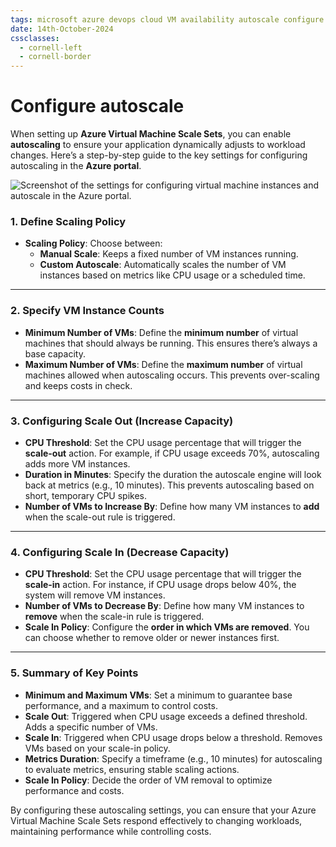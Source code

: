 ```yaml
---
tags: microsoft azure devops cloud VM availability autoscale configure
date: 14th-October-2024
cssclasses:
  - cornell-left
  - cornell-border
---
```


# Configure autoscale

When setting up **Azure Virtual Machine Scale Sets**, you can enable **autoscaling** to ensure your application dynamically adjusts to workload changes. Here’s a step-by-step guide to the key settings for configuring autoscaling in the **Azure portal**.

![Screenshot of the settings for configuring virtual machine instances and autoscale in the Azure portal.](https://learn.microsoft.com/en-us/training/wwl-azure/configure-virtual-machine-availability/media/implement-autoscale-74d25345.png)

### **1. Define Scaling Policy**

- **Scaling Policy**: Choose between:
    - **Manual Scale**: Keeps a fixed number of VM instances running.
    - **Custom Autoscale**: Automatically scales the number of VM instances based on metrics like CPU usage or a scheduled time.

---

### **2. Specify VM Instance Counts**

- **Minimum Number of VMs**: Define the **minimum number** of virtual machines that should always be running. This ensures there’s always a base capacity.
- **Maximum Number of VMs**: Define the **maximum number** of virtual machines allowed when autoscaling occurs. This prevents over-scaling and keeps costs in check.

---

### **3. Configuring Scale Out (Increase Capacity)**

- **CPU Threshold**: Set the CPU usage percentage that will trigger the **scale-out** action. For example, if CPU usage exceeds 70%, autoscaling adds more VM instances.
- **Duration in Minutes**: Specify the duration the autoscale engine will look back at metrics (e.g., 10 minutes). This prevents autoscaling based on short, temporary CPU spikes.
- **Number of VMs to Increase By**: Define how many VM instances to **add** when the scale-out rule is triggered.

---

### **4. Configuring Scale In (Decrease Capacity)**

- **CPU Threshold**: Set the CPU usage percentage that will trigger the **scale-in** action. For instance, if CPU usage drops below 40%, the system will remove VM instances.
- **Number of VMs to Decrease By**: Define how many VM instances to **remove** when the scale-in rule is triggered.
- **Scale In Policy**: Configure the **order in which VMs are removed**. You can choose whether to remove older or newer instances first.

---

### **5. Summary of Key Points**

- **Minimum and Maximum VMs**: Set a minimum to guarantee base performance, and a maximum to control costs.
- **Scale Out**: Triggered when CPU usage exceeds a defined threshold. Adds a specific number of VMs.
- **Scale In**: Triggered when CPU usage drops below a threshold. Removes VMs based on your scale-in policy.
- **Metrics Duration**: Specify a timeframe (e.g., 10 minutes) for autoscaling to evaluate metrics, ensuring stable scaling actions.
- **Scale In Policy**: Decide the order of VM removal to optimize performance and costs.

By configuring these autoscaling settings, you can ensure that your Azure Virtual Machine Scale Sets respond effectively to changing workloads, maintaining performance while controlling costs.